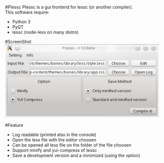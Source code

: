 #Plessc
Plessc is a gui frontend for lessc (or another compiler).  
This software require:  
* Python 3
* PyQT
* lessc (node-less on many distro)

#ScreenShot
![Screenshot](screenshot.png "1.0 beta")

#Feature
* Log readable (printed also in the console)
* Open the less file with the editor choosen
* Can be opened all less file on the folder of the file choosen 
* Support minify and yui-compress of lessc
* Save a development version and a minimized (using the option)